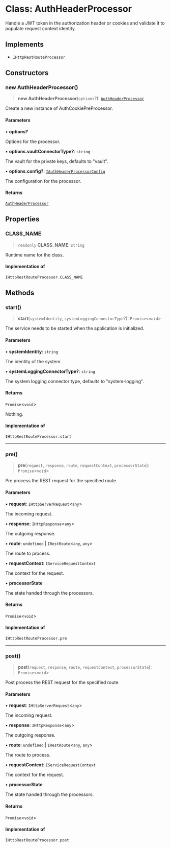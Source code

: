 # Class: AuthHeaderProcessor

Handle a JWT token in the authorization header or cookies and validate it to populate request context identity.

## Implements

- `IHttpRestRouteProcessor`

## Constructors

### new AuthHeaderProcessor()

> **new AuthHeaderProcessor**(`options`?): [`AuthHeaderProcessor`](AuthHeaderProcessor.md)

Create a new instance of AuthCookiePreProcessor.

#### Parameters

• **options?**

Options for the processor.

• **options.vaultConnectorType?**: `string`

The vault for the private keys, defaults to "vault".

• **options.config?**: [`IAuthHeaderProcessorConfig`](../interfaces/IAuthHeaderProcessorConfig.md)

The configuration for the processor.

#### Returns

[`AuthHeaderProcessor`](AuthHeaderProcessor.md)

## Properties

### CLASS\_NAME

> `readonly` **CLASS\_NAME**: `string`

Runtime name for the class.

#### Implementation of

`IHttpRestRouteProcessor.CLASS_NAME`

## Methods

### start()

> **start**(`systemIdentity`, `systemLoggingConnectorType`?): `Promise`\<`void`\>

The service needs to be started when the application is initialized.

#### Parameters

• **systemIdentity**: `string`

The identity of the system.

• **systemLoggingConnectorType?**: `string`

The system logging connector type, defaults to "system-logging".

#### Returns

`Promise`\<`void`\>

Nothing.

#### Implementation of

`IHttpRestRouteProcessor.start`

***

### pre()

> **pre**(`request`, `response`, `route`, `requestContext`, `processorState`): `Promise`\<`void`\>

Pre process the REST request for the specified route.

#### Parameters

• **request**: `IHttpServerRequest`\<`any`\>

The incoming request.

• **response**: `IHttpResponse`\<`any`\>

The outgoing response.

• **route**: `undefined` \| `IRestRoute`\<`any`, `any`\>

The route to process.

• **requestContext**: `IServiceRequestContext`

The context for the request.

• **processorState**

The state handed through the processors.

#### Returns

`Promise`\<`void`\>

#### Implementation of

`IHttpRestRouteProcessor.pre`

***

### post()

> **post**(`request`, `response`, `route`, `requestContext`, `processorState`): `Promise`\<`void`\>

Post process the REST request for the specified route.

#### Parameters

• **request**: `IHttpServerRequest`\<`any`\>

The incoming request.

• **response**: `IHttpResponse`\<`any`\>

The outgoing response.

• **route**: `undefined` \| `IRestRoute`\<`any`, `any`\>

The route to process.

• **requestContext**: `IServiceRequestContext`

The context for the request.

• **processorState**

The state handed through the processors.

#### Returns

`Promise`\<`void`\>

#### Implementation of

`IHttpRestRouteProcessor.post`
